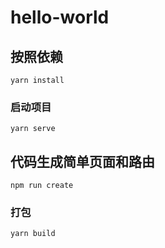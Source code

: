 # hello-world

## 按照依赖
```
yarn install
```

### 启动项目
```
yarn serve
```
## 代码生成简单页面和路由
```
npm run create
```

### 打包
```
yarn build
```

